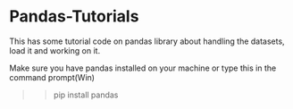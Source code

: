 # Pandas-Tutorials
This has some tutorial code on pandas library about handling the datasets, load it and working on it. 

Make sure you have pandas installed on your machine or type this in the command prompt(Win)
>> pip install pandas
